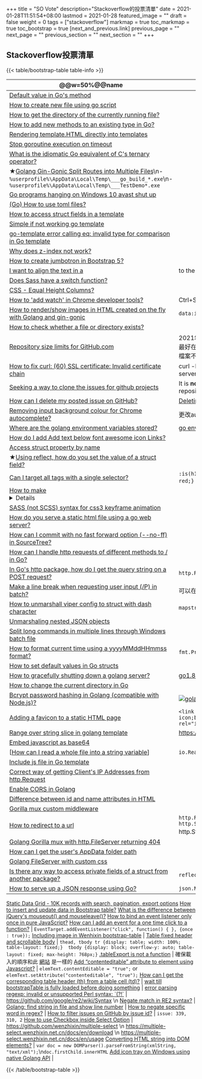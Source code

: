 +++
title = "SO Vote"
description="Stackoverflow的投票清單"
date = 2021-01-28T11:51:54+08:00
lastmod = 2021-01-28
featured_image = ""
draft = false
weight = 0
tags = ["stackoverflow"]
markmap = true
toc_markmap = true
toc_bootstrap = true
[next_and_previous.link]
previous_page = ""
next_page = ""
previous_section = ""
next_section = ""
+++


## Stackoverflow投票清單

{{< table/bootstrap-table table-info >}}

| @@w=50%@@name | desc |
| ---- | ---- |
| [Default value in Go's method]
| [How to create new file using go script]
[How to get the directory of the currently running file?] |
[How to add new methods to an existing type in Go?] |
[Rendering template.HTML directly into templates] |
[Stop goroutine execution on timeout] |
[What is the idiomatic Go equivalent of C's ternary operator?] |
★[Golang Gin-Gonic Split Routes into Multiple Files]\n- ``%userprofile%\AppData\Local\Temp\___go_build_*.exe``\n- ``%userprofile%\AppData\Local\Temp\___TestDemo*.exe`` |
[Go programs hanging on Windows 10 avast shut up] |
[(Go) How to use toml files?] |
[How to access struct fields in a template] |
[Simple if not working go template] |
[go-template error calling eq: invalid type for comparison in Go template] |
[Why does z-index not work?] |
[How to create jumbotron in Bootstrap 5?] |
[I want to align the text in a <td> to the top] |
[Does Sass have a switch function?] |
[CSS - Equal Height Columns?] |
[How to 'add watch' in Chrome developer tools?] | Ctrl+Shift+A
[How to render/show images in HTML created on the fly with Golang and gin-gonic] | ``data:image/png;base64,{{.}}``
[How to check whether a file or directory exists?] |
[Repository size limits for GitHub.com] | 2021年，每個庫5GB以上開始有警告(建議最好在1GB下)，最多不可超過100GB，單個檔案不可超過100MB
[How to fix curl: (60) SSL certificate: Invalid certificate chain] | curl -k\n-k or --insecure Allow insecure server connections when using SSL
[Seeking a way to clone the issues for github projects] | It is **not** possible to clone issues of GitHub repositories.
[How can I delete my posted issue on GitHub?] | [Deleting an issue](https://docs.github.com/en/github/managing-your-work-on-github/deleting-an-issue)
[Removing input background colour for Chrome autocomplete?] | 更改autocomplete的顏色
[Where are the golang environment variables stored?] | [go env GOENV](https://stackoverflow.com/a/64021609)
[How do I add Add text below font awesome icon Links?] |
[Access struct property by name] |
★[Using reflect, how do you set the value of a struct field?] |
[Can I target all <H> tags with a single selector?] | ``:is(h1, h2, h3, h4, h5, h6) {color: red;}`` [is](https://developer.mozilla.org/en-US/docs/Web/CSS/:is)
[How to make <details> drop down on mouse hover] |
[SASS (not SCSS) syntax for css3 keyframe animation] |
[How do you serve a static html file using a go web server?] |
[How can I commit with no fast forward option (--no-ff) in SourceTree?] |
[How can I handle http requests of different methods to / in Go?] |
[In Go's http package, how do I get the query string on a POST request?] | ```http.Request.URL.Query()["param1"]```
[Make a line break when requesting user input (/P) in batch?] | 可以在 /p 之前或之後使用echo
[How to unmarshall viper config to struct with dash character] | ``mapstructure``
[Unmarshaling nested JSON objects] |
[Split long commands in multiple lines through Windows batch file] |
[How to format current time using a yyyyMMddHHmmss format?] | ``fmt.Println(t.Format("20060102150405"))``
[How to set default values in Go structs] |
[How to gracefully shutting down a golang server?] | [go1.8 http.Shutdown](https://golang.org/pkg/net/http/#Server.Shutdown)
[How to change the current directory in Go] |
[Bcrypt password hashing in Golang (compatible with Node.js)?] | [![golang/crypto](https://github-readme-stats.vercel.app/api/pin/?username=golang&repo=crypto)](https://github.com/golang/crypto)
[Adding a favicon to a static HTML page] | ```<link href="data:image/x-icon;base64,YourBase64StringHere" rel="icon" type="image/x-icon" />```
[Range over string slice in golang template] | https://golang.org/pkg/text/template/
[Embed javascript as base64] |
[[How can I read a whole file into a string variable]] | ``io.ReadAll``
[Include js file in Go template] |
[Correct way of getting Client's IP Addresses from http.Request] |
[Enable CORS in Golang] |
[Difference between id and name attributes in HTML] |
[Gorilla mux custom middleware] |
[How to redirect to a url] | ``http.Redirect(w, r, "/login/", http.StatusSeeOther)`` http.StatusSeeOther 303 這個是關鍵！
[Golang Gorilla mux with http.FileServer returning 404] |
[How can I get the user's AppData folder path] |
[Golang FileServer with custom css] |
[Is there any way to access private fields of a struct from another package?] | ``reflect.ValueOf(*f).FieldByName("y")``
[How to serve up a JSON response using Go?] | ``json.NewEncoder(w).Encode(goObj)``
[Static Data Grid - 10K records with search, pagination, export options]
[How to insert and update data in Bootstrap table?]
[What is the difference between jQuery's mouseout() and mouseleave()?]
[How to bind an event listener only once in pure JavaScript?]
[How can I add an event for a one time click to a function?] | ``EventTarget.addEventListener("click", function() { }, {once : true});``
[Including image in Wenhixin bootstrap-table] |
[Table fixed header and scrollable body] | ``thead, tbody tr {display: table; width: 100%; table-layout: fixed;}  tbody {display: block; overflow-y: auto; table-layout: fixed; max-height: 768px;}``
[.tableExport is not a function] | 確保載入的順序和此 [網站](https://github.com/hhurz/tableExport.jquery.plugin) 是一樣的
[Add “contenteditable” attribute to element using Javascript?] | ``elemText.contentEditable = "true";`` or ``elemText.setAttribute("contenteditable", "true");``
[How can I get the corresponding table header (th) from a table cell (td)?] |
[wait till bootstrapTable is fully loaded before doing something] |
[error parsing regexp: invalid or unsupported Perl syntax: \`(?!\`] | https://github.com/google/re2/wiki/Syntax \n
[Negate match in RE2 syntax?] |
[Golang: find string in file and show line number] |
[How to negate specific word in regex?] |
[How to filter issues on GitHub by issue id?] | ``issue: 339, 310, 2``
[How to use Checkbox inside Select Option] | https://github.com/wenzhixin/multiple-select \n https://multiple-select.wenzhixin.net.cn/docs/en/download \n https://multiple-select.wenzhixin.net.cn/docs/en/usage
[Converting HTML string into DOM elements?] | ``var doc = new DOMParser().parseFromString(xmlString, "text/xml");``\n``doc.firstChild.innerHTML``
[Add icon tray on Windows using native Golang API] |


[Default value in Go's method]: https://stackoverflow.com/a/23650312/
[How to create new file using go script]: https://stackoverflow.com/a/46749116/
[How to get the directory of the currently running file?]: https://stackoverflow.com/a/53913521/
[How to convert interface{} to string?]: https://stackoverflow.com/a/27158543/
[How to add new methods to an existing type in Go?]: https://stackoverflow.com/a/28800807/
[Rendering template.HTML directly into templates]: https://stackoverflow.com/a/21435808/
[Stop goroutine execution on timeout]: https://stackoverflow.com/a/50579561/
[What is the idiomatic Go equivalent of C's ternary operator?]: https://stackoverflow.com/a/34636594/
[Golang Gin-Gonic Split Routes into Multiple Files]: https://stackoverflow.com/q/42967235/
[How do I list the public methods of a package in golang]: https://stackoverflow.com/q/41629293/
[Go programs hanging on Windows 10 avast shut up]: https://stackoverflow.com/a/34057027
[(Go) How to use toml files?]: https://stackoverflow.com/a/61209118
[How to access struct fields in a template]: https://stackoverflow.com/a/49230385
[Simple if not working go template]: https://stackoverflow.com/a/40495123
[go-template error calling eq: invalid type for comparison in Go template]: https://stackoverflow.com/a/51923491
[Why does z-index not work?]: https://stackoverflow.com/a/9191845
[How to create jumbotron in Bootstrap 5?]: https://stackoverflow.com/a/63142090
[I want to align the text in a <td> to the top]: https://stackoverflow.com/q/5671687
[Does Sass have a switch function?]: https://stackoverflow.com/a/33207817
[CSS - Equal Height Columns?]: https://stackoverflow.com/q/2114757
[How to 'add watch' in Chrome developer tools?]: https://stackoverflow.com/a/27247584
[How to render/show images in HTML created on the fly with Golang and gin-gonic]: https://stackoverflow.com/a/57020723
[How to check whether a file or directory exists?]: https://stackoverflow.com/a/51077254
[Repository size limits for GitHub.com]: https://stackoverflow.com/a/59479166
[How to fix curl: (60) SSL certificate: Invalid certificate chain]: https://stackoverflow.com/a/22170951
[Seeking a way to clone the issues for github projects]: https://stackoverflow.com/q/56437562
[How can I delete my posted issue on GitHub?]: https://webapps.stackexchange.com/a/124784
[Removing input background colour for Chrome autocomplete?]: https://stackoverflow.com/a/46829178
[Where are the golang environment variables stored?]: https://stackoverflow.com/q/40825613
[How do I add Add text below font awesome icon Links?]: https://stackoverflow.com/a/41285702
[Access struct property by name]: https://stackoverflow.com/q/18930910
[Using reflect, how do you set the value of a struct field?]: https://stackoverflow.com/a/6396678
[Can I target all <H> tags with a single selector?]: https://stackoverflow.com/q/7539125
[How to make <details> drop down on mouse hover]: https://stackoverflow.com/q/15193606
[SASS (not SCSS) syntax for css3 keyframe animation]: https://stackoverflow.com/a/18895522
[How do you serve a static html file using a go web server?]: https://stackoverflow.com/a/26563418
[How can I commit with no fast forward option (--no-ff) in SourceTree?]: https://stackoverflow.com/q/23587750
[How can I handle http requests of different methods to / in Go?]: https://stackoverflow.com/a/15253422/
[In Go's http package, how do I get the query string on a POST request?]: https://stackoverflow.com/a/29237567
[Make a line break when requesting user input (/P) in batch?]: https://stackoverflow.com/a/16536823
[How to unmarshall viper config to struct with dash character]: https://stackoverflow.com/a/51228490
[Unmarshaling nested JSON objects]: https://stackoverflow.com/a/48651916
[Split long commands in multiple lines through Windows batch file]: https://stackoverflow.com/a/69079
[How to format current time using a yyyyMMddHHmmss format?]: https://stackoverflow.com/a/20234207
[How to set default values in Go structs]: https://stackoverflow.com/a/37135458
[How to gracefully shutting down a golang server?]: https://stackoverflow.com/a/54978843
[How to change the current directory in Go]: https://stackoverflow.com/a/46028772
[Bcrypt password hashing in Golang (compatible with Node.js)?]: https://stackoverflow.com/a/23259804
[Adding a favicon to a static HTML page]: https://stackoverflow.com/a/34699173
[Range over string slice in golang template]: https://stackoverflow.com/a/54163753
[Embed javascript as base64]: https://stackoverflow.com/a/383442
[How can I read a whole file into a string variable]: https://stackoverflow.com/a/66804541
[Include js file in Go template]: https://stackoverflow.com/a/28899786
[Correct way of getting Client's IP Addresses from http.Request]: https://stackoverflow.com/a/55738279
[Enable CORS in Golang]: https://stackoverflow.com/a/48302768
[In Go, how can I reuse a ReadCloser?]: https://stackoverflow.com/q/33532374
[Difference between id and name attributes in HTML]: https://stackoverflow.com/q/1397592
[Gorilla mux custom middleware]: https://stackoverflow.com/q/26204485
[How to redirect to a url]: https://stackoverflow.com/a/35934496
[Golang Gorilla mux with http.FileServer returning 404]: https://stackoverflow.com/q/21234639
[How can I get the user's AppData folder path]: https://stackoverflow.com/a/66189296
[Golang FileServer with custom css]: https://stackoverflow.com/q/51881361
[Is there any way to access private fields of a struct from another package?]: https://stackoverflow.com/a/17982725
[How to serve up a JSON response using Go?]: https://stackoverflow.com/a/31622112
[Static Data Grid - 10K records with search, pagination, export options]: https://stackoverflow.com/a/45938210
[How to insert and update data in Bootstrap table?]: https://stackoverflow.com/a/31289326
[What is the difference between jQuery's mouseout() and mouseleave()?]: https://stackoverflow.com/a/53408794
[How to bind an event listener only once in pure JavaScript?]: https://stackoverflow.com/q/60498051
[How can I add an event for a one time click to a function?]: https://stackoverflow.com/a/46291530
[Including image in Wenhixin bootstrap-table]: https://stackoverflow.com/q/33667836
[Table fixed header and scrollable body]: https://stackoverflow.com/a/63412885
[.tableExport is not a function]: https://stackoverflow.com/a/36197525
[Add “contenteditable” attribute to element using Javascript?]: https://stackoverflow.com/q/20906895
[How can I get the corresponding table header (th) from a table cell (td)?]: https://stackoverflow.com/a/37312707
[wait till bootstrapTable is fully loaded before doing something]: https://stackoverflow.com/a/30336509
[error parsing regexp: invalid or unsupported Perl syntax: \`(?!\`]: https://stackoverflow.com/a/38935027
[Negate match in RE2 syntax?]: https://stackoverflow.com/a/28197295
[Golang: find string in file and show line number]: https://stackoverflow.com/a/37255484
[How to negate specific word in regex?]: https://stackoverflow.com/a/1240333
[How to filter issues on GitHub by issue id?]: https://stackoverflow.com/a/59782909
[How to use Checkbox inside Select Option]: https://stackoverflow.com/a/25414909
[Converting HTML string into DOM elements?]: https://stackoverflow.com/a/3104237
[Add icon tray on Windows using native Golang API]: https://stackoverflow.com/q/49126294

{{< /table/bootstrap-table >}}


[golang使用webAssembly的方式]: https://zhuanlan.zhihu.com/p/64873683
[github.com/anymost/Go-WebAssembly]: https://github.com/anymost/Go-WebAssembly
[Bootstrap教學 - 利用HTML + CSS，完整編寫網站外觀示範]: https://www.youtube.com/watch?v=9X1graZtuPs
